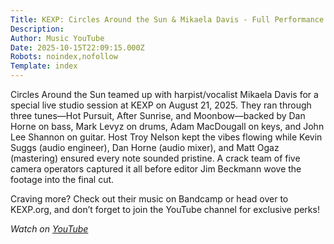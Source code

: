 ```yaml
---
Title: KEXP: Circles Around the Sun & Mikaela Davis - Full Performance (Live on KEXP)
Description: 
Author: Music YouTube
Date: 2025-10-15T22:09:15.000Z
Robots: noindex,nofollow
Template: index
---
```

<p>Circles Around the Sun teamed up with harpist/vocalist Mikaela Davis for a special live studio session at KEXP on August 21, 2025. They ran through three tunes—Hot Pursuit, After Sunrise, and Moonbow—backed by Dan Horne on bass, Mark Levyz on drums, Adam MacDougall on keys, and John Lee Shannon on guitar. Host Troy Nelson kept the vibes flowing while Kevin Suggs (audio engineer), Dan Horne (audio mixer), and Matt Ogaz (mastering) ensured every note sounded pristine. A crack team of five camera operators captured it all before editor Jim Beckmann wove the footage into the final cut.</p>

<p>Craving more? Check out their music on Bandcamp or head over to KEXP.org, and don’t forget to join the YouTube channel for exclusive perks!</p>

<p><em>Watch on <a href="https://www.youtube.com/watch?v=BZnTtH68NZk" rel="noopener noreferrer">YouTube</a></em></p>

